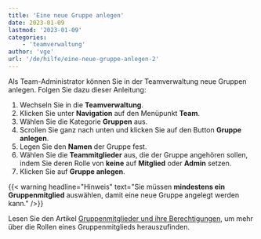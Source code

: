 ```yaml
---
title: 'Eine neue Gruppe anlegen'
date: 2023-01-09
lastmod: '2023-01-09'
categories:
    - 'teamverwaltung'
author: 'vge'
url: '/de/hilfe/eine-neue-gruppe-anlegen-2'
---
```


Als Team-Administrator können Sie in der Teamverwaltung neue Gruppen anlegen. Folgen Sie dazu dieser Anleitung:

1. Wechseln Sie in die **Teamverwaltung**.
2. Klicken Sie unter **Navigation** auf den Menüpunkt **Team**.
3. Wählen Sie die Kategorie **Gruppen** aus.
4. Scrollen Sie ganz nach unten und klicken Sie auf den Button **Gruppe anlegen**.
5. Legen Sie den **Namen** der Gruppe fest.
6. Wählen Sie die **Teammitglieder** aus, die der Gruppe angehören sollen, indem Sie deren Rolle von **keine** auf **Mitglied** oder **Admin** setzen.
7. Klicken Sie auf **Gruppe anlegen**.

{{< warning  headline="Hinweis"  text="Sie müssen **mindestens ein Gruppenmitglied** auswählen, damit eine neue Gruppe angelegt werden kann." />}}

Lesen Sie den Artikel [Gruppenmitglieder und ihre Berechtigungen](https://seatable.io/docs/gruppenmitglieder-und-berechtigungen/gruppenmitglieder-und-ihre-berechtigungen/), um mehr über die Rollen eines Gruppenmitglieds herauszufinden.
